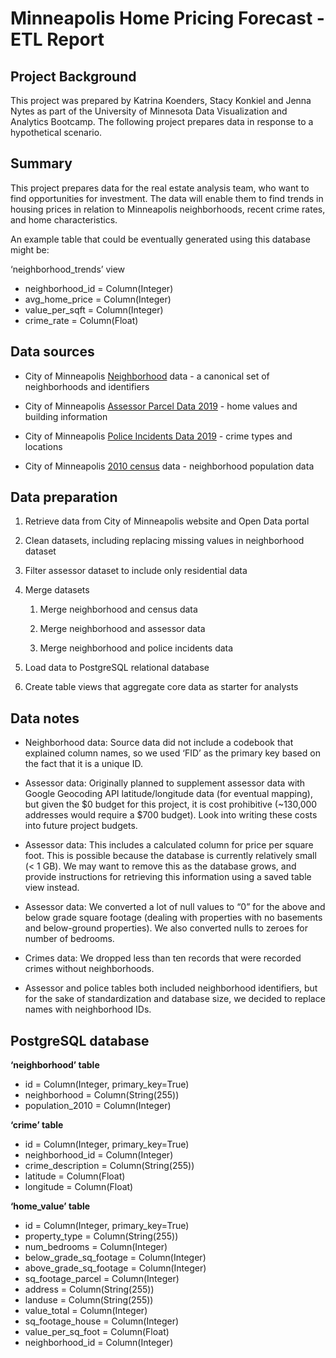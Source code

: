 # Minneapolis Home Pricing Forecast - ETL Report

## Project Background
This project was prepared by Katrina Koenders, Stacy Konkiel and Jenna Nytes as part of the University of Minnesota Data Visualization and Analytics Bootcamp. The following project prepares data in response to a hypothetical scenario.

## Summary
This project prepares data for the real estate analysis team, who want to find opportunities for investment. The data will enable them to find trends in housing prices in relation to Minneapolis neighborhoods, recent crime rates, and home characteristics.

An example table that could be eventually generated using this database might be:

‘neighborhood_trends’ view
 * neighborhood_id = Column(Integer)
 * avg_home_price = Column(Integer)
 * value_per_sqft = Column(Integer)
 * crime_rate = Column(Float)

## Data sources
* City of Minneapolis  [Neighborhood](http://opendata.minneapolismn.gov/datasets/minneapolis-neighborhoods)  data - a canonical set of neighborhoods and identifiers

* City of Minneapolis  [Assessor Parcel Data 2019](http://opendata.minneapolismn.gov/datasets/assessors-parcel-data-2019)  - home values and building information

* City of Minneapolis  [Police Incidents Data 2019](http://opendata.minneapolismn.gov/datasets/police-incidents-2019)  - crime types and locations

* City of Minneapolis  [2010 census](http://www.minneapolismn.gov/census/2010/census_2010)  data - neighborhood population data

## Data preparation
1. Retrieve data from City of Minneapolis website and Open Data portal

2. Clean datasets, including replacing missing values in neighborhood dataset

3. Filter assessor dataset to include only residential data

4. Merge datasets

	1. Merge neighborhood and census data

	2. Merge neighborhood and assessor data

	3. Merge neighborhood and police incidents data

5. Load data to PostgreSQL relational database

6. Create table views that aggregate core data as starter for analysts

## Data notes
* Neighborhood data: Source data did not include a codebook that explained column names, so we used ‘FID’ as the primary key based on the fact that it is a unique ID.

* Assessor data: Originally planned to supplement assessor data with Google Geocoding API latitude/longitude data (for eventual mapping), but given the $0 budget for this project, it is cost prohibitive (~130,000 addresses would require a $700 budget). Look into writing these costs into future project budgets.

* Assessor data: This includes a calculated column for price per square foot. This is possible because the database is currently relatively small (< 1 GB). We may want to remove this as the database grows, and provide instructions for retrieving this information using a saved table view instead.

* Assessor data: We converted a lot of null values to “0” for the above and below grade square footage (dealing with properties with no basements and below-ground properties). We also converted nulls to zeroes for number of bedrooms.

* Crimes data: We dropped less than ten records that were recorded crimes without neighborhoods.

* Assessor and police tables both included neighborhood identifiers, but for the sake of standardization and database size, we decided to replace names with neighborhood IDs.

## PostgreSQL database
**‘neighborhood’ table**
* id = Column(Integer, primary_key=True)
* neighborhood = Column(String(255))
* population_2010 = Column(Integer)

**‘crime’ table**
* id = Column(Integer, primary_key=True)
* neighborhood_id = Column(Integer)
* crime_description = Column(String(255))
* latitude = Column(Float)
* longitude = Column(Float)

**‘home_value’ table**
* id = Column(Integer, primary_key=True)
* property_type = Column(String(255))
* num_bedrooms = Column(Integer)
* below_grade_sq_footage = Column(Integer)
* above_grade_sq_footage = Column(Integer)
* sq_footage_parcel = Column(Integer)
* address = Column(String(255))
* landuse = Column(String(255))
* value_total = Column(Integer)
* sq_footage_house = Column(Integer)
* value_per_sq_foot = Column(Float)
* neighborhood_id = Column(Integer)
